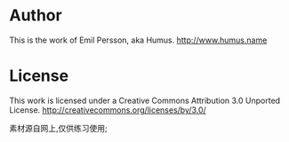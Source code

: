 Author
======

This is the work of Emil Persson, aka Humus.
http://www.humus.name



License
=======

This work is licensed under a Creative Commons Attribution 3.0 Unported License.
http://creativecommons.org/licenses/by/3.0/


素材源自网上,仅供练习使用;
